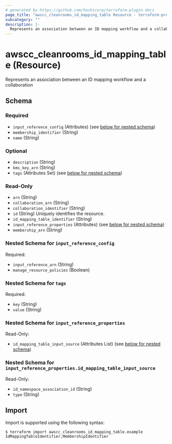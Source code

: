 ```yaml
---
# generated by https://github.com/hashicorp/terraform-plugin-docs
page_title: "awscc_cleanrooms_id_mapping_table Resource - terraform-provider-awscc"
subcategory: ""
description: |-
  Represents an association between an ID mapping workflow and a collaboration
---
```


# awscc_cleanrooms_id_mapping_table (Resource)

Represents an association between an ID mapping workflow and a collaboration



<!-- schema generated by tfplugindocs -->
## Schema

### Required

- `input_reference_config` (Attributes) (see [below for nested schema](#nestedatt--input_reference_config))
- `membership_identifier` (String)
- `name` (String)

### Optional

- `description` (String)
- `kms_key_arn` (String)
- `tags` (Attributes Set) (see [below for nested schema](#nestedatt--tags))

### Read-Only

- `arn` (String)
- `collaboration_arn` (String)
- `collaboration_identifier` (String)
- `id` (String) Uniquely identifies the resource.
- `id_mapping_table_identifier` (String)
- `input_reference_properties` (Attributes) (see [below for nested schema](#nestedatt--input_reference_properties))
- `membership_arn` (String)

<a id="nestedatt--input_reference_config"></a>
### Nested Schema for `input_reference_config`

Required:

- `input_reference_arn` (String)
- `manage_resource_policies` (Boolean)


<a id="nestedatt--tags"></a>
### Nested Schema for `tags`

Required:

- `key` (String)
- `value` (String)


<a id="nestedatt--input_reference_properties"></a>
### Nested Schema for `input_reference_properties`

Read-Only:

- `id_mapping_table_input_source` (Attributes List) (see [below for nested schema](#nestedatt--input_reference_properties--id_mapping_table_input_source))

<a id="nestedatt--input_reference_properties--id_mapping_table_input_source"></a>
### Nested Schema for `input_reference_properties.id_mapping_table_input_source`

Read-Only:

- `id_namespace_association_id` (String)
- `type` (String)

## Import

Import is supported using the following syntax:

```shell
$ terraform import awscc_cleanrooms_id_mapping_table.example IdMappingTableIdentifier,MembershipIdentifier
```
